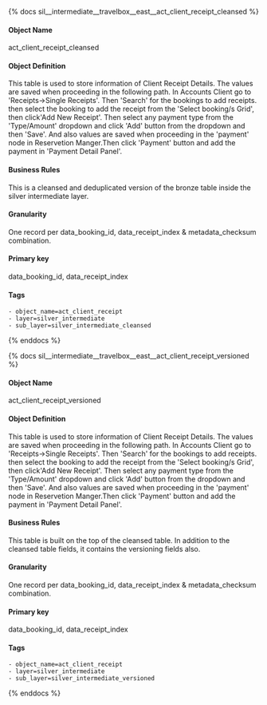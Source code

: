 {% docs sil__intermediate__travelbox__east__act_client_receipt_cleansed %}

#### Object Name
act_client_receipt_cleansed

#### Object Definition
This table is used to store information of Client Receipt Details. The values are saved when proceeding in the
following path. In Accounts Client go to &#39;Receipts-&gt;Single Receipts&#39;. Then &#39;Search&#39; for the bookings to add receipts.
then select the booking to add the receipt from the &#39;Select booking/s Grid&#39;, then click&#39;Add New Receipt&#39;. Then
select any payment type from the &#39;Type/Amount&#39; dropdown and click &#39;Add&#39; button from the dropdown  and
then &#39;Save&#39;. And also values are saved when proceeding in the &#39;payment&#39; node in Reservetion Manger.Then click
&#39;Payment&#39; button and add the payment in &#39;Payment Detail Panel&#39;.

#### Business Rules
This is a cleansed and deduplicated version of the bronze table inside the silver intermediate layer.

#### Granularity
One record per data_booking_id, data_receipt_index & metadata_checksum combination.

#### Primary key
data_booking_id, data_receipt_index

#### Tags
    - object_name=act_client_receipt
    - layer=silver_intermediate
    - sub_layer=silver_intermediate_cleansed

{% enddocs %}

{% docs sil__intermediate__travelbox__east__act_client_receipt_versioned %}

#### Object Name
act_client_receipt_versioned

#### Object Definition
This table is used to store information of Client Receipt Details. The values are saved when proceeding in the
following path. In Accounts Client go to &#39;Receipts-&gt;Single Receipts&#39;. Then &#39;Search&#39; for the bookings to add receipts.
then select the booking to add the receipt from the &#39;Select booking/s Grid&#39;, then click&#39;Add New Receipt&#39;. Then
select any payment type from the &#39;Type/Amount&#39; dropdown and click &#39;Add&#39; button from the dropdown  and
then &#39;Save&#39;. And also values are saved when proceeding in the &#39;payment&#39; node in Reservetion Manger.Then click
&#39;Payment&#39; button and add the payment in &#39;Payment Detail Panel&#39;.

#### Business Rules
This table is built on the top of the cleansed table. In addition to the cleansed table fields, it contains the versioning fields also.

#### Granularity
One record per data_booking_id, data_receipt_index & metadata_checksum combination.

#### Primary key
data_booking_id, data_receipt_index

#### Tags
    - object_name=act_client_receipt
    - layer=silver_intermediate
    - sub_layer=silver_intermediate_versioned

{% enddocs %}